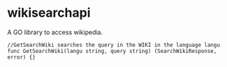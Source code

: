 # wikisearchapi
A GO library to access wikipedia.

```
//GetSearchWiki searches the query in the WIKI in the language langu
func GetSearchWiki(langu string, query string) (SearchWikiResponse, error) {}
```
